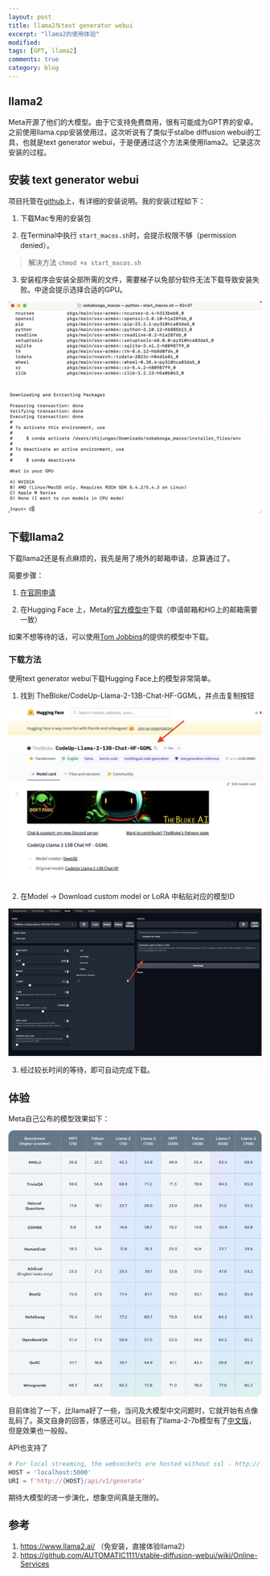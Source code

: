 ```yaml
---
layout: post
title: llama2与text generator webui
excerpt: "llama2的使用体验"
modified: 
tags: [GPT, llama2]
comments: true
category: blog
---
```




## llama2

Meta开源了他们的大模型。由于它支持免费商用，很有可能成为GPT界的安卓。之前使用llama.cpp安装使用过，这次听说有了类似于stalbe diffusion webui的工具，也就是text generator webui，于是便通过这个方法来使用llama2。记录这次安装的过程。





## 安装 text generator webui

项目托管在[github](https://github.com/oobabooga/text-generation-webui)上，有详细的安装说明。我的安装过程如下：



1. 下载Mac专用的安装包

2. 在Terminal中执行 `start_macos.sh`时，会提示权限不够（permission denied）。

> 解决方法 `chmod +x start_macos.sh`

3. 安装程序会安装全部所需的文件，需要梯子以免部分软件无法下载导致安装失败。中途会提示选择合适的GPU。

![text-generator-webui](/assets/blog-images/20230811/text-generator-webui.png)



##  下载llama2

下载llama2还是有点麻烦的，我先是用了境外的邮箱申请，总算通过了。

简要步骤：

1. [在官网申请](https://ai.meta.com/llama/)

2. 在Hugging Face 上，Meta的[官方模型中](https://huggingface.co/meta-llama)下载（申请邮箱和HG上的邮箱需要一致）



 

如果不想等待的话，可以使用[Tom Jobbins](https://huggingface.co/TheBloke)的提供的模型中下载。



### 下载方法

使用text generator webui下载Hugging Face上的模型非常简单。



1. 找到 TheBloke/CodeUp-Llama-2-13B-Chat-HF-GGML，并点击复制按钮

 ![复制模型ID](/assets/blog-images/20230811/copy-model.png)


2. 在Model -> Download custom model or LoRA 中粘贴对应的模型ID

![下载模型](/assets/blog-images/20230811/download-model.png)

3. 经过较长时间的等待，即可自动完成下载。



## 体验

Meta自己公布的模型效果如下：



![模型对比](/assets/blog-images/20230811/benchmark.jpg)



目前体验了一下，比llama好了一些，当问及大模型中文问题时，它就开始有点像乱码了。英文自身的回答，体感还可以。目前有了llama-2-7b模型有了[中文版](https://huggingface.co/LinkSoul/Chinese-Llama-2-7b)，但是效果也一般般。



API也支持了

```python
# For local streaming, the websockets are hosted without ssl - http://
HOST = 'localhost:5000'
URI = f'http://{HOST}/api/v1/generate'
```



期待大模型的进一步演化，想象空间真是无限的。



## 参考

1. https://www.llama2.ai/ （免安装，直接体验llama2）
2. https://github.com/AUTOMATIC1111/stable-diffusion-webui/wiki/Online-Services



